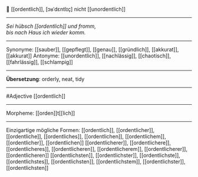 🔴 [[ordentlich]], [ɔʁˈdɛntlɪç]
nicht [[unordentlich]]

---
*Sei hübsch [[ordentlich]] und fromm,*  
*bis nach Haus ich wieder komm.*  

---
Synonyme: 
[[sauber]], [[gepflegt]], [[genau]], [[gründlich]], [[akkurat]], [[akkurat]]
Antonyme:
[[unordentlich]], [[nachlässig]], [[chaotisch]], [[fahrlässig]], [[schlampig]]

---
**Übersetzung**:
orderly, neat, tidy

---
#Adjective [[ordentlich]]

---
Morpheme:
[[orden]]t[[lich]]

---


Einzigartige mögliche Formen: 
[[ordentlich]], [[ordentlicher]], [[ordentliche]], [[ordentliches]], [[ordentlichen]], [[ordentlichem]], [[ordentlicher]], [[ordentlichen]]
[[ordentlicherer]], [[ordentlichere]], [[ordentlicheres]], [[ordentlicheren]], [[ordentlicherem]], [[ordentlicherer]], [[ordentlicheren]]
[[ordentlichsten]], [[ordentlichster]], [[ordentlichste]], [[ordentlichstes]], [[ordentlichsten]], [[ordentlichstem]], [[ordentlichster]], [[ordentlichsten]]